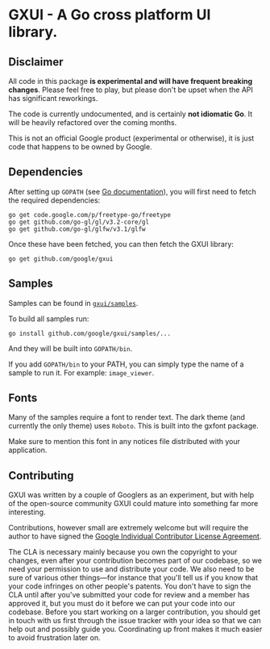 GXUI - A Go cross platform UI library.
=======

Disclaimer
---
All code in this package **is experimental and will have frequent breaking
changes**. Please feel free to play, but please don't be upset when the API has significant reworkings.

The code is currently undocumented, and is certainly **not idiomatic Go**. It will be heavily refactored over the coming months.

This is not an official Google product (experimental or otherwise), it is just code that happens to be owned by Google.

Dependencies
---
After setting up ```GOPATH``` (see [Go documentation](https://golang.org/doc/code.html)), you will first need to fetch the required dependencies:

    go get code.google.com/p/freetype-go/freetype
    go get github.com/go-gl/gl/v3.2-core/gl
    go get github.com/go-gl/glfw/v3.1/glfw


Once these have been fetched, you can then fetch the GXUI library:

    go get github.com/google/gxui

Samples
---
Samples can be found in [`gxui/samples`](https://github.com/google/gxui/tree/master/samples). 

To build all samples run:

    go install github.com/google/gxui/samples/...

And they will be built into ```GOPATH/bin```.

If you add ```GOPATH/bin``` to your PATH, you can simply type the name of a sample to run it. For example: ```image_viewer```. 

Fonts
---
Many of the samples require a font to render text. The dark theme (and currently the only theme) uses `Roboto`.
This is built into the gxfont package.

Make sure to mention this font in any notices file distributed with your application.

Contributing
---
GXUI was written by a couple of Googlers as an experiment, but with help of the open-source community GXUI could mature into something far more interesting.

Contributions, however small are extremely welcome but will require the author to have signed the [Google Individual Contributor License Agreement](https://developers.google.com/open-source/cla/individual?csw=1).

The CLA is necessary mainly because you own the copyright to your changes, even after your contribution becomes part of our codebase, so we need your permission to use and distribute your code. We also need to be sure of various other things—for instance that you'll tell us if you know that your code infringes on other people's patents. You don't have to sign the CLA until after you've submitted your code for review and a member has approved it, but you must do it before we can put your code into our codebase. Before you start working on a larger contribution, you should get in touch with us first through the issue tracker with your idea so that we can help out and possibly guide you. Coordinating up front makes it much easier to avoid frustration later on.
